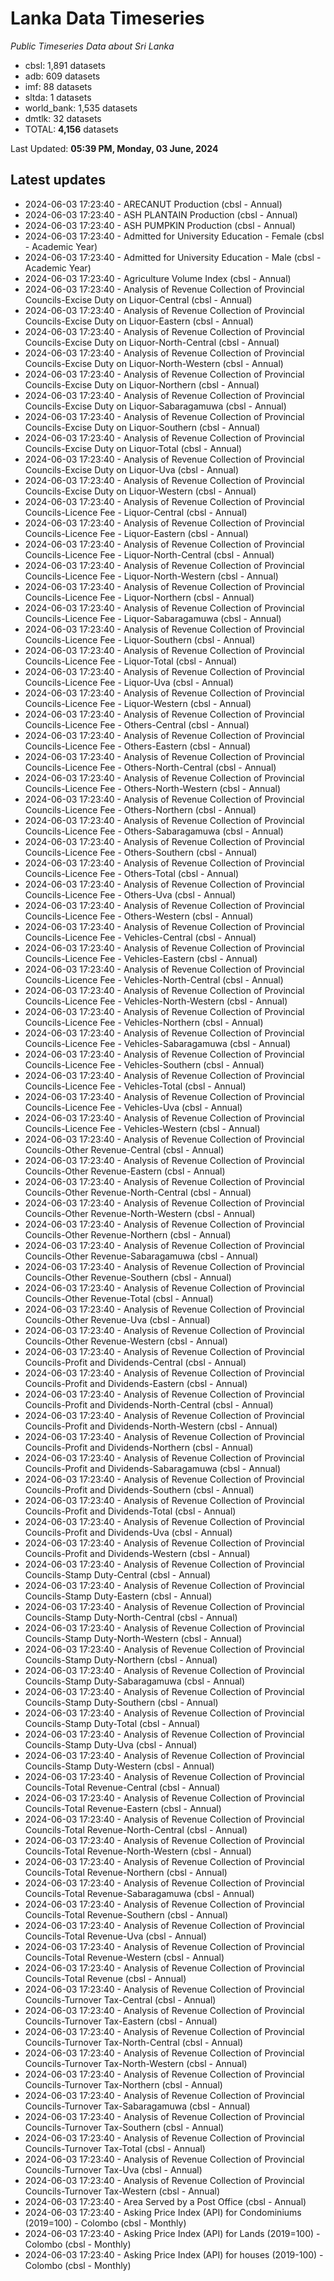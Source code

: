 # Lanka Data Timeseries
*Public Timeseries Data about Sri Lanka*

* cbsl: 1,891 datasets
* adb: 609 datasets
* imf: 88 datasets
* sltda: 1 datasets
* world_bank: 1,535 datasets
* dmtlk: 32 datasets
* TOTAL: **4,156** datasets

Last Updated: **05:39 PM, Monday, 03 June, 2024**

## Latest updates

* 2024-06-03 17:23:40 - ARECANUT Production (cbsl - Annual)
* 2024-06-03 17:23:40 - ASH PLANTAIN Production (cbsl - Annual)
* 2024-06-03 17:23:40 - ASH PUMPKIN Production (cbsl - Annual)
* 2024-06-03 17:23:40 - Admitted for University Education - Female (cbsl - Academic Year)
* 2024-06-03 17:23:40 - Admitted for University Education - Male (cbsl - Academic Year)
* 2024-06-03 17:23:40 - Agriculture Volume Index (cbsl - Annual)
* 2024-06-03 17:23:40 - Analysis of Revenue Collection of Provincial Councils-Excise Duty on Liquor-Central (cbsl - Annual)
* 2024-06-03 17:23:40 - Analysis of Revenue Collection of Provincial Councils-Excise Duty on Liquor-Eastern (cbsl - Annual)
* 2024-06-03 17:23:40 - Analysis of Revenue Collection of Provincial Councils-Excise Duty on Liquor-North-Central (cbsl - Annual)
* 2024-06-03 17:23:40 - Analysis of Revenue Collection of Provincial Councils-Excise Duty on Liquor-North-Western (cbsl - Annual)
* 2024-06-03 17:23:40 - Analysis of Revenue Collection of Provincial Councils-Excise Duty on Liquor-Northern (cbsl - Annual)
* 2024-06-03 17:23:40 - Analysis of Revenue Collection of Provincial Councils-Excise Duty on Liquor-Sabaragamuwa (cbsl - Annual)
* 2024-06-03 17:23:40 - Analysis of Revenue Collection of Provincial Councils-Excise Duty on Liquor-Southern (cbsl - Annual)
* 2024-06-03 17:23:40 - Analysis of Revenue Collection of Provincial Councils-Excise Duty on Liquor-Total (cbsl - Annual)
* 2024-06-03 17:23:40 - Analysis of Revenue Collection of Provincial Councils-Excise Duty on Liquor-Uva (cbsl - Annual)
* 2024-06-03 17:23:40 - Analysis of Revenue Collection of Provincial Councils-Excise Duty on Liquor-Western (cbsl - Annual)
* 2024-06-03 17:23:40 - Analysis of Revenue Collection of Provincial Councils-Licence Fee - Liquor-Central (cbsl - Annual)
* 2024-06-03 17:23:40 - Analysis of Revenue Collection of Provincial Councils-Licence Fee - Liquor-Eastern (cbsl - Annual)
* 2024-06-03 17:23:40 - Analysis of Revenue Collection of Provincial Councils-Licence Fee - Liquor-North-Central (cbsl - Annual)
* 2024-06-03 17:23:40 - Analysis of Revenue Collection of Provincial Councils-Licence Fee - Liquor-North-Western (cbsl - Annual)
* 2024-06-03 17:23:40 - Analysis of Revenue Collection of Provincial Councils-Licence Fee - Liquor-Northern (cbsl - Annual)
* 2024-06-03 17:23:40 - Analysis of Revenue Collection of Provincial Councils-Licence Fee - Liquor-Sabaragamuwa (cbsl - Annual)
* 2024-06-03 17:23:40 - Analysis of Revenue Collection of Provincial Councils-Licence Fee - Liquor-Southern (cbsl - Annual)
* 2024-06-03 17:23:40 - Analysis of Revenue Collection of Provincial Councils-Licence Fee - Liquor-Total (cbsl - Annual)
* 2024-06-03 17:23:40 - Analysis of Revenue Collection of Provincial Councils-Licence Fee - Liquor-Uva (cbsl - Annual)
* 2024-06-03 17:23:40 - Analysis of Revenue Collection of Provincial Councils-Licence Fee - Liquor-Western (cbsl - Annual)
* 2024-06-03 17:23:40 - Analysis of Revenue Collection of Provincial Councils-Licence Fee - Others-Central (cbsl - Annual)
* 2024-06-03 17:23:40 - Analysis of Revenue Collection of Provincial Councils-Licence Fee - Others-Eastern (cbsl - Annual)
* 2024-06-03 17:23:40 - Analysis of Revenue Collection of Provincial Councils-Licence Fee - Others-North-Central (cbsl - Annual)
* 2024-06-03 17:23:40 - Analysis of Revenue Collection of Provincial Councils-Licence Fee - Others-North-Western (cbsl - Annual)
* 2024-06-03 17:23:40 - Analysis of Revenue Collection of Provincial Councils-Licence Fee - Others-Northern (cbsl - Annual)
* 2024-06-03 17:23:40 - Analysis of Revenue Collection of Provincial Councils-Licence Fee - Others-Sabaragamuwa (cbsl - Annual)
* 2024-06-03 17:23:40 - Analysis of Revenue Collection of Provincial Councils-Licence Fee - Others-Southern (cbsl - Annual)
* 2024-06-03 17:23:40 - Analysis of Revenue Collection of Provincial Councils-Licence Fee - Others-Total (cbsl - Annual)
* 2024-06-03 17:23:40 - Analysis of Revenue Collection of Provincial Councils-Licence Fee - Others-Uva (cbsl - Annual)
* 2024-06-03 17:23:40 - Analysis of Revenue Collection of Provincial Councils-Licence Fee - Others-Western (cbsl - Annual)
* 2024-06-03 17:23:40 - Analysis of Revenue Collection of Provincial Councils-Licence Fee - Vehicles-Central (cbsl - Annual)
* 2024-06-03 17:23:40 - Analysis of Revenue Collection of Provincial Councils-Licence Fee - Vehicles-Eastern (cbsl - Annual)
* 2024-06-03 17:23:40 - Analysis of Revenue Collection of Provincial Councils-Licence Fee - Vehicles-North-Central (cbsl - Annual)
* 2024-06-03 17:23:40 - Analysis of Revenue Collection of Provincial Councils-Licence Fee - Vehicles-North-Western (cbsl - Annual)
* 2024-06-03 17:23:40 - Analysis of Revenue Collection of Provincial Councils-Licence Fee - Vehicles-Northern (cbsl - Annual)
* 2024-06-03 17:23:40 - Analysis of Revenue Collection of Provincial Councils-Licence Fee - Vehicles-Sabaragamuwa (cbsl - Annual)
* 2024-06-03 17:23:40 - Analysis of Revenue Collection of Provincial Councils-Licence Fee - Vehicles-Southern (cbsl - Annual)
* 2024-06-03 17:23:40 - Analysis of Revenue Collection of Provincial Councils-Licence Fee - Vehicles-Total (cbsl - Annual)
* 2024-06-03 17:23:40 - Analysis of Revenue Collection of Provincial Councils-Licence Fee - Vehicles-Uva (cbsl - Annual)
* 2024-06-03 17:23:40 - Analysis of Revenue Collection of Provincial Councils-Licence Fee - Vehicles-Western (cbsl - Annual)
* 2024-06-03 17:23:40 - Analysis of Revenue Collection of Provincial Councils-Other Revenue-Central (cbsl - Annual)
* 2024-06-03 17:23:40 - Analysis of Revenue Collection of Provincial Councils-Other Revenue-Eastern (cbsl - Annual)
* 2024-06-03 17:23:40 - Analysis of Revenue Collection of Provincial Councils-Other Revenue-North-Central (cbsl - Annual)
* 2024-06-03 17:23:40 - Analysis of Revenue Collection of Provincial Councils-Other Revenue-North-Western (cbsl - Annual)
* 2024-06-03 17:23:40 - Analysis of Revenue Collection of Provincial Councils-Other Revenue-Northern (cbsl - Annual)
* 2024-06-03 17:23:40 - Analysis of Revenue Collection of Provincial Councils-Other Revenue-Sabaragamuwa (cbsl - Annual)
* 2024-06-03 17:23:40 - Analysis of Revenue Collection of Provincial Councils-Other Revenue-Southern (cbsl - Annual)
* 2024-06-03 17:23:40 - Analysis of Revenue Collection of Provincial Councils-Other Revenue-Total (cbsl - Annual)
* 2024-06-03 17:23:40 - Analysis of Revenue Collection of Provincial Councils-Other Revenue-Uva (cbsl - Annual)
* 2024-06-03 17:23:40 - Analysis of Revenue Collection of Provincial Councils-Other Revenue-Western (cbsl - Annual)
* 2024-06-03 17:23:40 - Analysis of Revenue Collection of Provincial Councils-Profit and Dividends-Central (cbsl - Annual)
* 2024-06-03 17:23:40 - Analysis of Revenue Collection of Provincial Councils-Profit and Dividends-Eastern (cbsl - Annual)
* 2024-06-03 17:23:40 - Analysis of Revenue Collection of Provincial Councils-Profit and Dividends-North-Central (cbsl - Annual)
* 2024-06-03 17:23:40 - Analysis of Revenue Collection of Provincial Councils-Profit and Dividends-North-Western (cbsl - Annual)
* 2024-06-03 17:23:40 - Analysis of Revenue Collection of Provincial Councils-Profit and Dividends-Northern (cbsl - Annual)
* 2024-06-03 17:23:40 - Analysis of Revenue Collection of Provincial Councils-Profit and Dividends-Sabaragamuwa (cbsl - Annual)
* 2024-06-03 17:23:40 - Analysis of Revenue Collection of Provincial Councils-Profit and Dividends-Southern (cbsl - Annual)
* 2024-06-03 17:23:40 - Analysis of Revenue Collection of Provincial Councils-Profit and Dividends-Total (cbsl - Annual)
* 2024-06-03 17:23:40 - Analysis of Revenue Collection of Provincial Councils-Profit and Dividends-Uva (cbsl - Annual)
* 2024-06-03 17:23:40 - Analysis of Revenue Collection of Provincial Councils-Profit and Dividends-Western (cbsl - Annual)
* 2024-06-03 17:23:40 - Analysis of Revenue Collection of Provincial Councils-Stamp Duty-Central (cbsl - Annual)
* 2024-06-03 17:23:40 - Analysis of Revenue Collection of Provincial Councils-Stamp Duty-Eastern (cbsl - Annual)
* 2024-06-03 17:23:40 - Analysis of Revenue Collection of Provincial Councils-Stamp Duty-North-Central (cbsl - Annual)
* 2024-06-03 17:23:40 - Analysis of Revenue Collection of Provincial Councils-Stamp Duty-North-Western (cbsl - Annual)
* 2024-06-03 17:23:40 - Analysis of Revenue Collection of Provincial Councils-Stamp Duty-Northern (cbsl - Annual)
* 2024-06-03 17:23:40 - Analysis of Revenue Collection of Provincial Councils-Stamp Duty-Sabaragamuwa (cbsl - Annual)
* 2024-06-03 17:23:40 - Analysis of Revenue Collection of Provincial Councils-Stamp Duty-Southern (cbsl - Annual)
* 2024-06-03 17:23:40 - Analysis of Revenue Collection of Provincial Councils-Stamp Duty-Total (cbsl - Annual)
* 2024-06-03 17:23:40 - Analysis of Revenue Collection of Provincial Councils-Stamp Duty-Uva (cbsl - Annual)
* 2024-06-03 17:23:40 - Analysis of Revenue Collection of Provincial Councils-Stamp Duty-Western (cbsl - Annual)
* 2024-06-03 17:23:40 - Analysis of Revenue Collection of Provincial Councils-Total Revenue-Central (cbsl - Annual)
* 2024-06-03 17:23:40 - Analysis of Revenue Collection of Provincial Councils-Total Revenue-Eastern (cbsl - Annual)
* 2024-06-03 17:23:40 - Analysis of Revenue Collection of Provincial Councils-Total Revenue-North-Central (cbsl - Annual)
* 2024-06-03 17:23:40 - Analysis of Revenue Collection of Provincial Councils-Total Revenue-North-Western (cbsl - Annual)
* 2024-06-03 17:23:40 - Analysis of Revenue Collection of Provincial Councils-Total Revenue-Northern (cbsl - Annual)
* 2024-06-03 17:23:40 - Analysis of Revenue Collection of Provincial Councils-Total Revenue-Sabaragamuwa (cbsl - Annual)
* 2024-06-03 17:23:40 - Analysis of Revenue Collection of Provincial Councils-Total Revenue-Southern (cbsl - Annual)
* 2024-06-03 17:23:40 - Analysis of Revenue Collection of Provincial Councils-Total Revenue-Uva (cbsl - Annual)
* 2024-06-03 17:23:40 - Analysis of Revenue Collection of Provincial Councils-Total Revenue-Western (cbsl - Annual)
* 2024-06-03 17:23:40 - Analysis of Revenue Collection of Provincial Councils-Total Revenue (cbsl - Annual)
* 2024-06-03 17:23:40 - Analysis of Revenue Collection of Provincial Councils-Turnover Tax-Central (cbsl - Annual)
* 2024-06-03 17:23:40 - Analysis of Revenue Collection of Provincial Councils-Turnover Tax-Eastern (cbsl - Annual)
* 2024-06-03 17:23:40 - Analysis of Revenue Collection of Provincial Councils-Turnover Tax-North-Central (cbsl - Annual)
* 2024-06-03 17:23:40 - Analysis of Revenue Collection of Provincial Councils-Turnover Tax-North-Western (cbsl - Annual)
* 2024-06-03 17:23:40 - Analysis of Revenue Collection of Provincial Councils-Turnover Tax-Northern (cbsl - Annual)
* 2024-06-03 17:23:40 - Analysis of Revenue Collection of Provincial Councils-Turnover Tax-Sabaragamuwa (cbsl - Annual)
* 2024-06-03 17:23:40 - Analysis of Revenue Collection of Provincial Councils-Turnover Tax-Southern (cbsl - Annual)
* 2024-06-03 17:23:40 - Analysis of Revenue Collection of Provincial Councils-Turnover Tax-Total (cbsl - Annual)
* 2024-06-03 17:23:40 - Analysis of Revenue Collection of Provincial Councils-Turnover Tax-Uva (cbsl - Annual)
* 2024-06-03 17:23:40 - Analysis of Revenue Collection of Provincial Councils-Turnover Tax-Western (cbsl - Annual)
* 2024-06-03 17:23:40 - Area Served by a Post Office (cbsl - Annual)
* 2024-06-03 17:23:40 - Asking Price Index (API) for Condominiums (2019=100) - Colombo (cbsl - Monthly)
* 2024-06-03 17:23:40 - Asking Price Index (API) for Lands (2019=100) - Colombo (cbsl - Monthly)
* 2024-06-03 17:23:40 - Asking Price Index (API) for houses (2019-100) - Colombo (cbsl - Monthly)